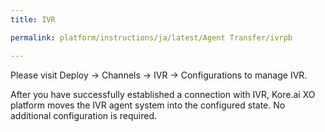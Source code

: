 ```yaml
---
title: IVR

permalink: platform/instructions/ja/latest/Agent Transfer/ivrpb

---
```


<container>
  
Please visit Deploy → Channels → IVR → Configurations to manage IVR. 
  
After you have successfully established a connection with IVR, Kore.ai XO platform moves the IVR agent system into the configured state. No additional configuration is required.

</container>
